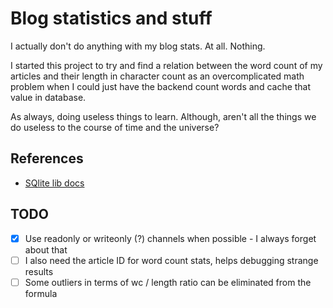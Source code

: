 # Blog statistics and stuff

I actually don't do anything with my blog stats. At all. Nothing.

I started this project to try and find a relation between the word count of my articles and their length in character count as an overcomplicated math problem when I could just have the backend count words and cache that value in database.

As always, doing useless things to learn. Although, aren't all the things we do useless to the course of time and the universe?

## References
- [SQlite lib docs](https://practicalgobook.net/posts/go-sqlite-no-cgo/)

## TODO
- [x] Use readonly or writeonly (?) channels when possible - I always forget about that
- [ ] I also need the article ID for word count stats, helps debugging strange results
- [ ] Some outliers in terms of wc / length ratio can be eliminated from the formula 
